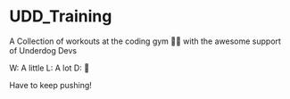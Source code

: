 # UDD_Training
A Collection of workouts at the coding gym 💪🏽
with the awesome support of Underdog Devs

W: A little
L: A lot
D: 👀

Have to keep pushing!
